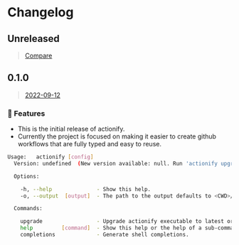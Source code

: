 # Changelog

## Unreleased

> [Compare](https://github.com/ifiokjr/actionify/compare/0.1.0...HEAD)

## 0.1.0

> [2022-09-12](https://github.com/ifiokjr/actionify/compare/3d33388...0.1.0)

### 🎉 Features

- This is the initial release of actionify.
- Currently the project is focused on making it easier to create github workflows that are fully typed and easy to reuse.

```bash
Usage:   actionify [config]
  Version: undefined  (New version available: null. Run 'actionify upgrade' to upgrade to the latest version!)

  Options:

    -h, --help              - Show this help.
    -o, --output  [output]  - The path to the output defaults to <CWD>/.github/workflows  (Default: "./.github/workflows")

  Commands:

    upgrade                 - Upgrade actionify executable to latest or given version.
    help         [command]  - Show this help or the help of a sub-command.
    completions             - Generate shell completions.
```
